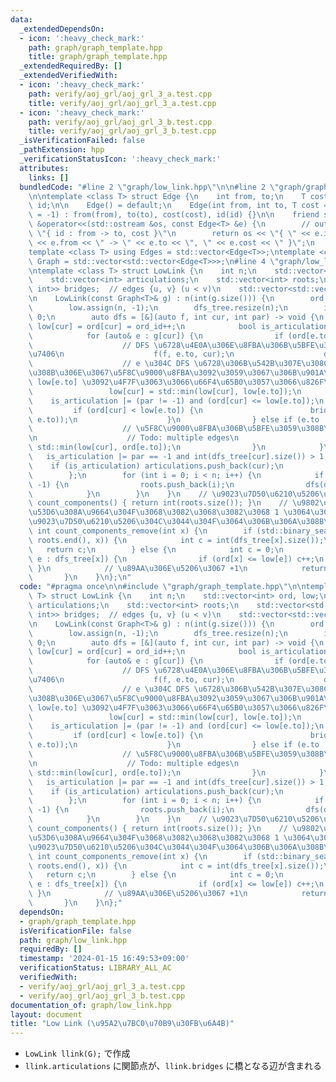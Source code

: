 ```yaml
---
data:
  _extendedDependsOn:
  - icon: ':heavy_check_mark:'
    path: graph/graph_template.hpp
    title: graph/graph_template.hpp
  _extendedRequiredBy: []
  _extendedVerifiedWith:
  - icon: ':heavy_check_mark:'
    path: verify/aoj_grl/aoj_grl_3_a.test.cpp
    title: verify/aoj_grl/aoj_grl_3_a.test.cpp
  - icon: ':heavy_check_mark:'
    path: verify/aoj_grl/aoj_grl_3_b.test.cpp
    title: verify/aoj_grl/aoj_grl_3_b.test.cpp
  _isVerificationFailed: false
  _pathExtension: hpp
  _verificationStatusIcon: ':heavy_check_mark:'
  attributes:
    links: []
  bundledCode: "#line 2 \"graph/low_link.hpp\"\n\n#line 2 \"graph/graph_template.hpp\"\
    \n\ntemplate <class T> struct Edge {\n    int from, to;\n    T cost;\n    int\
    \ id;\n\n    Edge() = default;\n    Edge(int from, int to, T cost = 1, int id\
    \ = -1) : from(from), to(to), cost(cost), id(id) {}\n\n    friend std::ostream\
    \ &operator<<(std::ostream &os, const Edge<T> &e) {\n        // output format:\
    \ \"{ id : from -> to, cost }\"\n        return os << \"{ \" << e.id << \" : \"\
    \ << e.from << \" -> \" << e.to << \", \" << e.cost << \" }\";\n    }\n};\n\n\
    template <class T> using Edges = std::vector<Edge<T>>;\ntemplate <class T> using\
    \ Graph = std::vector<std::vector<Edge<T>>>;\n#line 4 \"graph/low_link.hpp\"\n\
    \ntemplate <class T> struct LowLink {\n    int n;\n    std::vector<int> ord, low;\n\
    \    std::vector<int> articulations;\n    std::vector<int> roots;\n    std::vector<std::pair<int,\
    \ int>> bridges;  // edges {u, v} (u < v)\n    std::vector<std::vector<int>> dfs_tree;\n\
    \n    LowLink(const Graph<T>& g) : n(int(g.size())) {\n        ord.assign(n, -1);\n\
    \        low.assign(n, -1);\n        dfs_tree.resize(n);\n        int ord_id =\
    \ 0;\n        auto dfs = [&](auto f, int cur, int par) -> void {\n           \
    \ low[cur] = ord[cur] = ord_id++;\n            bool is_articulation = false;\n\
    \            for (auto& e : g[cur]) {\n                if (ord[e.to] == -1) {\n\
    \                    // DFS \u6728\u4E0A\u306E\u8FBA\u306B\u5BFE\u3059\u308B\u51E6\
    \u7406\n                    f(f, e.to, cur);\n                    dfs_tree[cur].push_back(e.to);\n\
    \                    // e \u304C DFS \u6728\u306B\u542B\u307E\u308C\u3066\u3044\
    \u308B\u306E\u3067\u5F8C\u9000\u8FBA\u3092\u3059\u3067\u306B\u901A\u3063\u305F\
    \ low[e.to] \u3092\u4F7F\u3063\u3066\u66F4\u65B0\u3057\u3066\u826F\u3044\n   \
    \                 low[cur] = std::min(low[cur], low[e.to]);\n                \
    \    is_articulation |= (par != -1) and (ord[cur] <= low[e.to]);\n           \
    \         if (ord[cur] < low[e.to]) {\n                        bridges.emplace_back(std::minmax(cur,\
    \ e.to));\n                    }\n                } else if (e.to != par) {\n\
    \                    // \u5F8C\u9000\u8FBA\u306B\u5BFE\u3059\u308B\u51E6\u7406\
    \n                    // Todo: multiple edges\n                    low[cur] =\
    \ std::min(low[cur], ord[e.to]);\n                }\n            }\n         \
    \   is_articulation |= par == -1 and int(dfs_tree[cur].size()) > 1;\n        \
    \    if (is_articulation) articulations.push_back(cur);\n            return;\n\
    \        };\n        for (int i = 0; i < n; i++) {\n            if (ord[i] ==\
    \ -1) {\n                roots.push_back(i);\n                dfs(dfs, i, -1);\n\
    \            }\n        }\n    }\n    // \u9023\u7D50\u6210\u5206\u6570\n    int\
    \ count_components() { return int(roots.size()); }\n    // \u9802\u70B9 x \u3092\
    \u53D6\u308A\u9664\u304F\u3068\u3082\u3068\u3082\u3068 1 \u3064\u3060\u3063\u305F\
    \u9023\u7D50\u6210\u5206\u304C\u3044\u304F\u3064\u306B\u306A\u308B\u304B\n   \
    \ int count_components_remove(int x) {\n        if (std::binary_search(roots.begin(),\
    \ roots.end(), x)) {\n            int c = int(dfs_tree[x].size());\n         \
    \   return c;\n        } else {\n            int c = 0;\n            for (auto&\
    \ e : dfs_tree[x]) {\n                if (ord[x] <= low[e]) c++;\n           \
    \ }\n            // \u89AA\u306E\u5206\u3067 +1\n            return c + 1;\n \
    \       }\n    }\n};\n"
  code: "#pragma once\n\n#include \"graph/graph_template.hpp\"\n\ntemplate <class\
    \ T> struct LowLink {\n    int n;\n    std::vector<int> ord, low;\n    std::vector<int>\
    \ articulations;\n    std::vector<int> roots;\n    std::vector<std::pair<int,\
    \ int>> bridges;  // edges {u, v} (u < v)\n    std::vector<std::vector<int>> dfs_tree;\n\
    \n    LowLink(const Graph<T>& g) : n(int(g.size())) {\n        ord.assign(n, -1);\n\
    \        low.assign(n, -1);\n        dfs_tree.resize(n);\n        int ord_id =\
    \ 0;\n        auto dfs = [&](auto f, int cur, int par) -> void {\n           \
    \ low[cur] = ord[cur] = ord_id++;\n            bool is_articulation = false;\n\
    \            for (auto& e : g[cur]) {\n                if (ord[e.to] == -1) {\n\
    \                    // DFS \u6728\u4E0A\u306E\u8FBA\u306B\u5BFE\u3059\u308B\u51E6\
    \u7406\n                    f(f, e.to, cur);\n                    dfs_tree[cur].push_back(e.to);\n\
    \                    // e \u304C DFS \u6728\u306B\u542B\u307E\u308C\u3066\u3044\
    \u308B\u306E\u3067\u5F8C\u9000\u8FBA\u3092\u3059\u3067\u306B\u901A\u3063\u305F\
    \ low[e.to] \u3092\u4F7F\u3063\u3066\u66F4\u65B0\u3057\u3066\u826F\u3044\n   \
    \                 low[cur] = std::min(low[cur], low[e.to]);\n                \
    \    is_articulation |= (par != -1) and (ord[cur] <= low[e.to]);\n           \
    \         if (ord[cur] < low[e.to]) {\n                        bridges.emplace_back(std::minmax(cur,\
    \ e.to));\n                    }\n                } else if (e.to != par) {\n\
    \                    // \u5F8C\u9000\u8FBA\u306B\u5BFE\u3059\u308B\u51E6\u7406\
    \n                    // Todo: multiple edges\n                    low[cur] =\
    \ std::min(low[cur], ord[e.to]);\n                }\n            }\n         \
    \   is_articulation |= par == -1 and int(dfs_tree[cur].size()) > 1;\n        \
    \    if (is_articulation) articulations.push_back(cur);\n            return;\n\
    \        };\n        for (int i = 0; i < n; i++) {\n            if (ord[i] ==\
    \ -1) {\n                roots.push_back(i);\n                dfs(dfs, i, -1);\n\
    \            }\n        }\n    }\n    // \u9023\u7D50\u6210\u5206\u6570\n    int\
    \ count_components() { return int(roots.size()); }\n    // \u9802\u70B9 x \u3092\
    \u53D6\u308A\u9664\u304F\u3068\u3082\u3068\u3082\u3068 1 \u3064\u3060\u3063\u305F\
    \u9023\u7D50\u6210\u5206\u304C\u3044\u304F\u3064\u306B\u306A\u308B\u304B\n   \
    \ int count_components_remove(int x) {\n        if (std::binary_search(roots.begin(),\
    \ roots.end(), x)) {\n            int c = int(dfs_tree[x].size());\n         \
    \   return c;\n        } else {\n            int c = 0;\n            for (auto&\
    \ e : dfs_tree[x]) {\n                if (ord[x] <= low[e]) c++;\n           \
    \ }\n            // \u89AA\u306E\u5206\u3067 +1\n            return c + 1;\n \
    \       }\n    }\n};"
  dependsOn:
  - graph/graph_template.hpp
  isVerificationFile: false
  path: graph/low_link.hpp
  requiredBy: []
  timestamp: '2024-01-15 16:49:53+09:00'
  verificationStatus: LIBRARY_ALL_AC
  verifiedWith:
  - verify/aoj_grl/aoj_grl_3_a.test.cpp
  - verify/aoj_grl/aoj_grl_3_b.test.cpp
documentation_of: graph/low_link.hpp
layout: document
title: "Low Link (\u95A2\u7BC0\u70B9\u30FB\u6A4B)"
---
```


- `LowLink llink(G);` で作成
- `llink.articulations` に関節点が、`llink.bridges` に橋となる辺が含まれる
